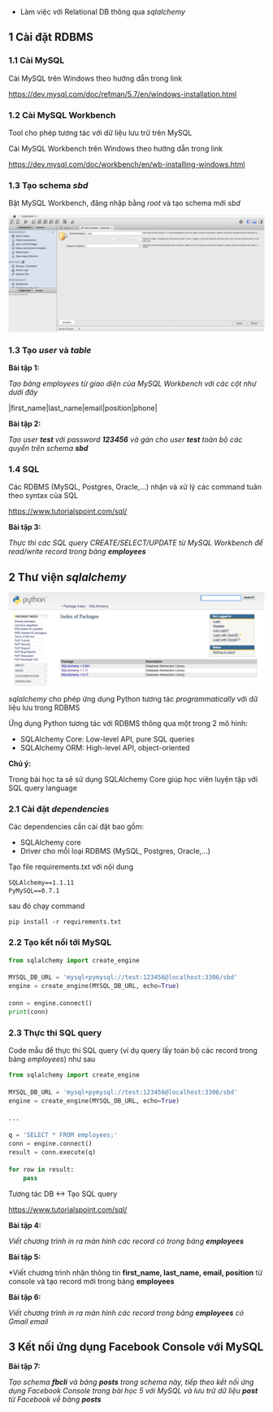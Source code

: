 * Làm việc với Relational DB thông qua *sqlalchemy*

## 1 Cài đặt RDBMS

### 1.1 Cài MySQL

Cài MySQL trên Windows theo hướng dẫn trong link

https://dev.mysql.com/doc/refman/5.7/en/windows-installation.html

### 1.2 Cài MySQL Workbench

Tool cho phép tương tác với dữ liệu lưu trữ trên MySQL

Cài MySQL Workbench trên Windows theo hướng dẫn trong link

https://dev.mysql.com/doc/workbench/en/wb-installing-windows.html


### 1.3 Tạo schema *sbd*

Bật MySQL Workbench, đăng nhập bằng *root* và tạo schema mới *sbd*

![](./material/mysql_workbench.png)

### 1.3 Tạo *user* và *table*


**__Bài tập 1:__**

*Tạo bảng *employees* từ giao diện của MySQL Workbench với các cột như dưới đây*

|first_name|last_name|email|position|phone|

**__Bài tập 2:__**

*Tạo user **test** với password **123456** và gán cho user **test** toàn bộ các quyền trên schema **sbd***

### 1.4 SQL

Các RDBMS (MySQL, Postgres, Oracle,...) nhận và xử lý các command tuân theo syntax của SQL

https://www.tutorialspoint.com/sql/

**__Bài tập 3:__**

*Thực thi các SQL query CREATE/SELECT/UPDATE từ MySQL Workbench để read/write record trong bảng **employees***


## 2 Thư viện *sqlalchemy*

![](./material/sql_alchemy.png)

*sqlalchemy* cho phép ứng dụng Python tương tác *programmatically* với dữ liệu lưu trong RDBMS

Ứng dụng Python tương tác với RDBMS thông qua một trong 2 mô hình:

* SQLAlchemy Core: Low-level API, pure SQL queries
* SQLAlchemy ORM: High-level API, object-oriented

__Chú ý:__

Trong bài học ta sẽ sử dụng SQLAlchemy Core giúp học viên luyện tập với SQL query language

### 2.1 Cài đặt *dependencies*

 Các dependencies cần cài đặt bao gồm:

 * SQLAlchemy core
 * Driver cho mỗi loại RDBMS (MySQL, Postgres, Oracle,...)

Tạo file requirements.txt với nội dung

```shell
SQLAlchemy==1.1.11
PyMySQL==0.7.1
```

sau đó chạy command

```shell
pip install -r requirements.txt
```

### 2.2 Tạo kết nối tới MySQL

```python
from sqlalchemy import create_engine

MYSQL_DB_URL = 'mysql+pymysql://test:123456@localhost:3306/sbd'
engine = create_engine(MYSQL_DB_URL, echo=True)

conn = engine.connect()
print(conn)

```

### 2.3 Thực thi SQL query

Code mẫu để thực thi SQL query (ví dụ query lấy toàn bộ các record trong bảng *employees*) như sau


```python
from sqlalchemy import create_engine

MYSQL_DB_URL = 'mysql+pymysql://test:123456@localhost:3306/sbd'
engine = create_engine(MYSQL_DB_URL, echo=True)

...

q = 'SELECT * FROM employees;'
conn = engine.connect()
result = conn.execute(q)

for row in result:
    pass

```


Tương tác DB <-> Tạo SQL query

https://www.tutorialspoint.com/sql/


**__Bài tập 4:__**

*Viết chương trình in ra màn hình các record có trong bảng **employees***


**__Bài tập 5:__**

*Viết chương trình nhận thông tin **first_name, last_name, email, position** từ console và tạo record mới trong bảng **employees**

**__Bài tập 6:__**

*Viết chương trình in ra màn hình các record trong bảng **employees** có Gmail email*

## 3 Kết nối ứng dụng Facebook Console với MySQL

**__Bài tập 7:__**

*Tạo schema **fbcli** và bảng **posts** trong schema này, tiếp theo kết nối ứng dụng Facebook Console trong bài học 5 với MySQL và lưu trữ dữ liệu **post** từ Facebook về bảng **posts***
